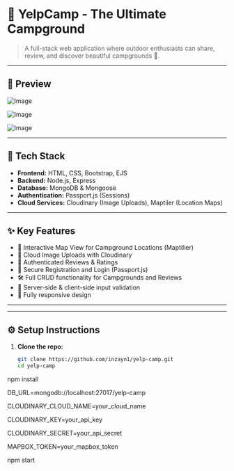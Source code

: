 # 🌲 YelpCamp - The Ultimate Campground


> A full-stack web application where outdoor enthusiasts can share, review, and discover beautiful campgrounds 🌄.

---

 


## 📸 Preview
![Image](https://github.com/user-attachments/assets/e71f0dfe-c184-468d-8d19-1553fb303698)

![Image](https://github.com/user-attachments/assets/13edaf13-f265-49f1-8c4d-208d25e65360)

![Image](https://github.com/user-attachments/assets/db7c4344-3621-4db9-ac1a-429ef7282c86)



---

## 🧰 Tech Stack

- **Frontend:** HTML, CSS, Bootstrap, EJS
- **Backend:** Node.js, Express
- **Database:** MongoDB & Mongoose
- **Authentication:** Passport.js (Sessions)
- **Cloud Services:** Cloudinary (Image Uploads), Maptiler (Location Maps)

---

## ✨ Key Features

- 🧭 Interactive Map View for Campground Locations (Maptilier)
- 📸 Cloud Image Uploads with Cloudinary
- 🧾 Authenticated Reviews & Ratings
- 🔐 Secure Registration and Login (Passport.js)
- 🛠 Full CRUD functionality for Campgrounds and Reviews
- 🧼 Server-side & client-side input validation
- 📱 Fully responsive design

---


---

## ⚙️ Setup Instructions

1. **Clone the repo:**
   ```bash
   git clone https://github.com/inzayn1/yelp-camp.git
   cd yelp-camp
npm install

DB_URL=mongodb://localhost:27017/yelp-camp

CLOUDINARY_CLOUD_NAME=your_cloud_name

CLOUDINARY_KEY=your_api_key

CLOUDINARY_SECRET=your_api_secret

MAPBOX_TOKEN=your_mapbox_token

npm start


